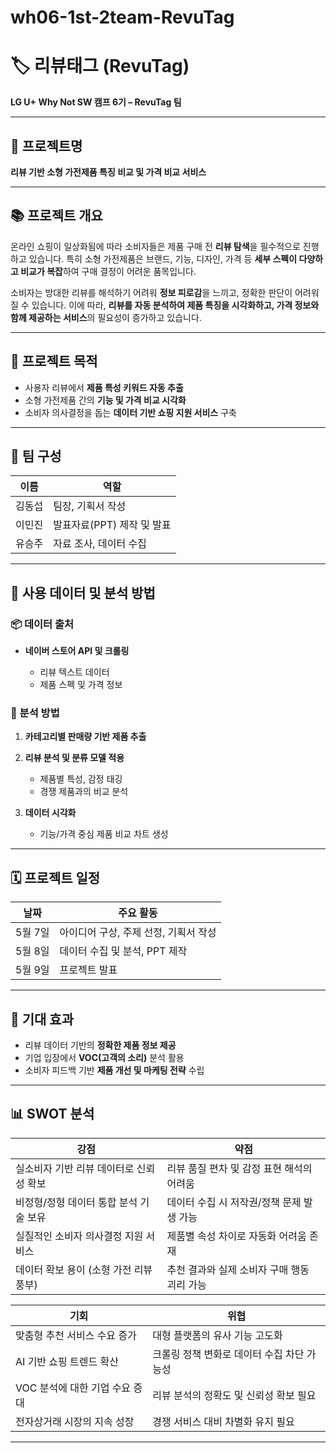 # wh06-1st-2team-RevuTag

# 🏷️ 리뷰태그 (RevuTag)

**LG U+ Why Not SW 캠프 6기 – RevuTag 팀**

---

## 📌 프로젝트명

**리뷰 기반 소형 가전제품 특징 비교 및 가격 비교 서비스**

---

## 📚 프로젝트 개요

온라인 쇼핑이 일상화됨에 따라 소비자들은 제품 구매 전 **리뷰 탐색**을 필수적으로 진행하고 있습니다.
특히 소형 가전제품은 브랜드, 기능, 디자인, 가격 등 **세부 스펙이 다양하고 비교가 복잡**하여 구매 결정이 어려운 품목입니다.

소비자는 방대한 리뷰를 해석하기 어려워 **정보 피로감**을 느끼고, 정확한 판단이 어려워질 수 있습니다.
이에 따라, **리뷰를 자동 분석하여 제품 특징을 시각화하고, 가격 정보와 함께 제공하는 서비스**의 필요성이 증가하고 있습니다.

---

## 🎯 프로젝트 목적

* 사용자 리뷰에서 **제품 특성 키워드 자동 추출**
* 소형 가전제품 간의 **기능 및 가격 비교 시각화**
* 소비자 의사결정을 돕는 **데이터 기반 쇼핑 지원 서비스** 구축

---

## 👥 팀 구성

| 이름  | 역할                |
| --- | ----------------- |
| 김동섭 | 팀장, 기획서 작성        |
| 이민진 | 발표자료(PPT) 제작 및 발표 |
| 유승주 | 자료 조사, 데이터 수집     |

---

## 🔎 사용 데이터 및 분석 방법

### 📦 데이터 출처

* **네이버 스토어 API 및 크롤링**

  * 리뷰 텍스트 데이터
  * 제품 스펙 및 가격 정보

### 🧪 분석 방법

1. **카테고리별 판매량 기반 제품 추출**

2. **리뷰 분석 및 분류 모델 적용**

   * 제품별 특성, 감정 태깅
   * 경쟁 제품과의 비교 분석
   
3. **데이터 시각화**

   * 기능/가격 중심 제품 비교 차트 생성

---

## 🗓️ 프로젝트 일정

| 날짜    | 주요 활동                  |
| ----- | ---------------------- |
| 5월 7일 | 아이디어 구상, 주제 선정, 기획서 작성 |
| 5월 8일 | 데이터 수집 및 분석, PPT 제작    |
| 5월 9일 | 프로젝트 발표                |

---

## 🌟 기대 효과

* 리뷰 데이터 기반의 **정확한 제품 정보 제공**
* 기업 입장에서 **VOC(고객의 소리)** 분석 활용
* 소비자 피드백 기반 **제품 개선 및 마케팅 전략** 수립

---

## 📊 SWOT 분석

| 강점                      | 약점                        |
| ----------------------- | ------------------------- |
| 실소비자 기반 리뷰 데이터로 신뢰성 확보  | 리뷰 품질 편차 및 감정 표현 해석의 어려움  |
| 비정형/정형 데이터 통합 분석 기술 보유  | 데이터 수집 시 저작권/정책 문제 발생 가능  |
| 실질적인 소비자 의사결정 지원 서비스    | 제품별 속성 차이로 자동화 어려움 존재     |
| 데이터 확보 용이 (소형 가전 리뷰 풍부) | 추천 결과와 실제 소비자 구매 행동 괴리 가능 |

| 기회                  | 위협                       |
| ------------------- | ------------------------ |
| 맞춤형 추천 서비스 수요 증가    | 대형 플랫폼의 유사 기능 고도화        |
| AI 기반 쇼핑 트렌드 확산     | 크롤링 정책 변화로 데이터 수집 차단 가능성 |
| VOC 분석에 대한 기업 수요 증대 | 리뷰 분석의 정확도 및 신뢰성 확보 필요   |
| 전자상거래 시장의 지속 성장     | 경쟁 서비스 대비 차별화 유지 필요      |

---

